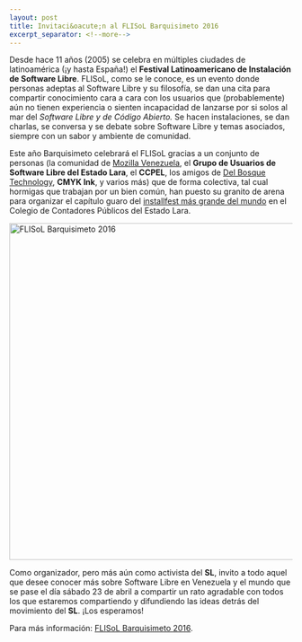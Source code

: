 ```yaml
---
layout: post
title: Invitaci&oacute;n al FLISoL Barquisimeto 2016
excerpt_separator: <!--more-->
---
```

Desde hace 11 años (2005) se celebra en m&uacute;ltiples ciudades de latinoam&eacute;rica (¡y hasta España!) el **Festival Latinoamericano de Instalaci&oacute;n de Software Libre**. FLISoL, como se le conoce, es un evento donde personas adeptas al Software Libre y su filosof&iacute;a, se dan una cita para compartir conocimiento cara a cara con los usuarios que (probablemente) a&uacute;n no tienen experiencia o sienten incapacidad de lanzarse por si solos al mar del *Software Libre y de C&oacute;digo Abierto.* <!--more--> Se hacen instalaciones, se dan charlas, se conversa y se debate sobre Software Libre y temas asociados, siempre con un sabor y ambiente de comunidad. 
 
Este año Barquisimeto celebrar&aacute; el FLISoL gracias a un conjunto de personas (la comunidad de [Mozilla Venezuela](http://mozillavenezuela.org), el **Grupo de Usuarios de Software Libre del Estado Lara**, el **CCPEL**, los amigos de [Del Bosque Technology](http://delbosquetechnology.com/), **CMYK Ink**, y varios m&aacute;s) que de forma colectiva, tal cual hormigas que trabajan por un bien com&uacute;n, han puesto su granito de arena para organizar el cap&iacute;tulo guaro del [installfest m&aacute;s grande del mundo](https://es.wikipedia.org/wiki/Festival_Latinoamericano_de_Instalaci%C3%B3n_de_Software_Libre) en el Colegio de Contadores P&uacute;blicos del Estado Lara.
 
<img src="{{ site.baseurl }}/img/aficheflisolbarquisimeto2016.png" alt="FLISoL Barquisimeto 2016" style="width:600px;display:block;margin: 0 auto;"/>
 
Como organizador, pero m&aacute;s a&uacute;n como activista del **SL**, invito a todo aquel que desee conocer m&aacute;s sobre Software Libre en Venezuela y el mundo que se pase el d&iacute;a s&aacute;bado 23 de abril a compartir un rato agradable con todos los que estaremos compartiendo y difundiendo las ideas detr&aacute;s del movimiento del **SL**. ¡Los esperamos!

Para m&aacute;s informaci&oacute;n: [FLISoL Barquisimeto 2016](http://flisol.org.ve/barquisimeto).
